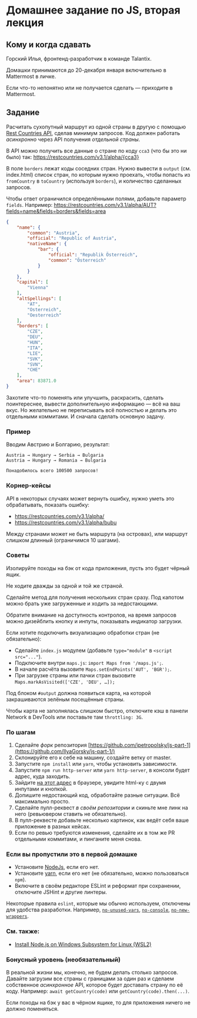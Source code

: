 # Домашнее задание по JS, вторая лекция

## Кому и когда сдавать

Горский Илья, фронтенд-разработчик в команде Talantix.

Домашки принимаются до 20-декабря января включительно в Mattermost в личке.

Если что-то непонятно или не получается сделать — приходите в Mattermost.

## Задание

Расчитать сухопутный маршрут из одной страны в другую с помощью [Rest Countries API](https://restcountries.com/#api-endpoints-v3),
сделав минимум запросов. Код должен работать _асинхронно_ через API получения _отдельной страны_.

В API можно получить все данные о стране по коду `cca3` (что бы это ни было) так: https://restcountries.com/v3.1/alpha/{cca3}

В поле `borders` лежат коды соседних стран. Нужно вывести в `output` (см. index.html) список стран, по которым нужно проехать,
чтобы попасть из `fromCountry` в `toCountry` (используя `borders`), и количество сделанных запросов.

Чтобы ответ ограничился определёнными полями, добавьте параметр `fields`. Например:
https://restcountries.com/v3.1/alpha/AUT?fields=name&fields=borders&fields=area
```json
{
    "name": {
        "common": "Austria",
        "official": "Republic of Austria",
        "nativeName": {
            "bar": {
                "official": "Republik Österreich",
                "common": "Österreich"
            }
        }
    },
    "capital": [
        "Vienna"
    ],
    "altSpellings": [
        "AT",
        "Osterreich",
        "Oesterreich"
    ],
    "borders": [
        "CZE",
        "DEU",
        "HUN",
        "ITA",
        "LIE",
        "SVK",
        "SVN",
        "CHE"
    ],
    "area": 83871.0
}
```

Захотите что-то поменять или улучшить, раскрасить, сделать поинтереснее, вывести дополнительную
информацию — всё на ваш вкус. Но желательно не переписывать всё полностью и делать это отдельными коммитами.
И сначала сделать основную задачу.

### Пример

Вводим Австрию и Болгарию, результат:
```
Austria → Hungary → Serbia → Bulgaria
Austria → Hungary → Romania → Bulgaria

Понадобилось всего 100500 запросов!
```

### Корнер-кейсы

API в некоторых случаях может вернуть ошибку, нужно уметь это обрабатывать, показать ошибку:
* https://restcountries.com/v3.1/alpha/
* https://restcountries.com/v3.1/alpha/bubu

Между странами может не быть маршрута (на островах), или маршрут слишком длинный (ограничимся 10 шагами).

### Советы

Изолируйте походы на бэк от кода приложения, пусть это будет чёрный ящик.

Не ходите дважды за одной и той же страной.

Сделайте метод для получения нескольких стран сразу. Под капотом можно
брать уже загруженные и ходить за недостающими.

Обратите внимание на доступность контролов, на время запросов можно дизейблить кнопку и инпуты,
показывать индикатор загрузки.

Если хотите подключить визуализацию обработки стран (не обязательно):
* Cделайте `index.js` модулем (добавьте `type="module"` в `<script src="..."`).
* Подключите внутри `maps.js`: `import Maps from '/maps.js';`.
* В начале расчёта вызовите `Maps.setEndPoints('AUT', 'BGR');`.
* При загрузке страны или пачки стран вызовите `Maps.markAsVisited(['CZE', 'DEU', …]);`

Под блоком `#output` должна появиться карта, на которой закрашиваются зелёным посещённые страны.

Чтобы карта не заполнялась слишком быстро, отключите кэш в панели Network в DevTools или поставьте там `throttling: 3G`.

### По шагам

1) Сделайте _форк_ репозитория [https://github.com/ipetropolsky/js-part-1](https://github.com/IlyaGorsky/js-part-1/)
2) Склонируйте его к себе на машину, создайте ветку от master.
3) Запустите `npm install` или `yarn`, чтобы установить зависимости.
4) Запустите `npm run http-server` или `yarn http-server`, в консоли будет адрес, куда заходить.
5) Зайдите [на этот адрес](http://127.0.0.1:8080) в браузере, увидите html-ку с двумя инпутами и кнопкой.
6) Допишите недостающий код, обработайте разные ситуации. Всё максимально просто.
7) Сделайте пулл-реквест *в своём репозитории* и скиньте мне линк на него (ревьювером ставить не обязательно).
8) В пулл-реквесте добавьте несколько картинок, как ведёт себя ваше приложение в разных кейсах.
9) Если по ревью требуются изменения, сделайте их в том же PR отдельными коммитами, и пинганите меня снова.

### Если вы пропустили это в первой домашке

* Установите [NodeJs](https://nodejs.org/en/download/), если его нет.
* Установите [yarn](https://classic.yarnpkg.com/lang/en/docs/install/), если его нет (не обязательно, можно пользоваться `npm`).
* Включите в своём редакторе ESLint и реформат при сохранении, отключите JSHint и другие линтеры.

Некоторые правила `eslint`, которые мы обычно используем, отключены для удобства разработки.
Например, [`no-unused-vars`](https://eslint.org/docs/latest/rules/no-unused-vars), [`no-console`](https://eslint.org/docs/latest/rules/no-console), [`no-new-wrappers`](https://eslint.org/docs/latest/rules/no-new-wrappers).

### См. также:
* [Install Node.js on Windows Subsystem for Linux (WSL2)](https://learn.microsoft.com/en-us/windows/dev-environment/javascript/nodejs-on-wsl)

### Бонусный уровень (необязательный)

В реальной жизни мы, конечно, не будем делать столько запросов. Давайте загрузим все страны с границами
за один раз и сделаем собственное _асинхронное_ API, которое будет доставать страну по её коду.
Например: `await getCountry(code)` или `getCountry(code).then(...)`.

Если походы на бэк у вас в чёрном ящике, то для приложения ничего не должно поменяться.
